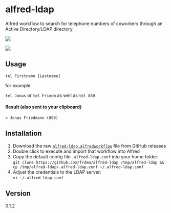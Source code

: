 alfred-ldap
==============

Alfred workflow to search for telephone numbers of coworkers through an Active Directory/LDAP directory.

![](http://up.frd.mn/eklpc.png)

![](http://up.frd.mn/ZIoKs.png)

## Usage

`tel Firstname [Lastname]`  

for example

`tel Jonas` or `tel Friedm` as well as `tel 869`

#### Result (also sent to your clipboard)

`> Jonas Friedmann (869)`  

## Installation

1. Download the raw [`alfred-ldap.alfredworkflow`](https://github.com/frdmn/alfred-ldap/releases) file from GitHub releases
1. Double click to execute and import that workflow into Alfred
1. Copy the default config file `.alfred-ldap.conf` into your home folder:  
`git clone https://github.com/frdmn/alfred-ldap /tmp/alfred-ldap && cp /tmp/alfred-ldap/.alfred-ldap.conf ~/.alfred-ldap.conf`
1. Adjust the credentials to the LDAP server:  
`vi ~/.alfred-ldap.conf`

## Version

0.1.2
